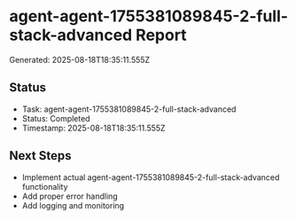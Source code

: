 # agent-agent-1755381089845-2-full-stack-advanced Report

Generated: 2025-08-18T18:35:11.555Z

## Status
- Task: agent-agent-1755381089845-2-full-stack-advanced
- Status: Completed
- Timestamp: 2025-08-18T18:35:11.555Z

## Next Steps
- Implement actual agent-agent-1755381089845-2-full-stack-advanced functionality
- Add proper error handling
- Add logging and monitoring
